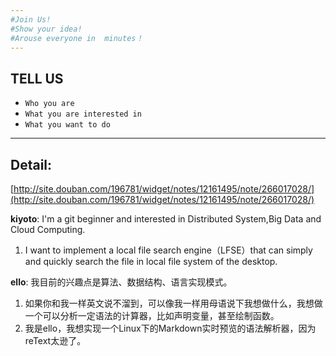 ```yaml
---
#Join Us! 
#Show your idea!
#Arouse everyone in  minutes！
---
```




TELL US 
--
    

- `Who you are`
- `What you are interested in`
- `What you want to do`

---

Detail:
--
[http://site.douban.com/196781/widget/notes/12161495/note/266017028/](http://site.douban.com/196781/widget/notes/12161495/note/266017028/)

**kiyoto**: I'm a git beginner and interested in Distributed System,Big Data and Cloud Computing.

1. I want to implement a local file search engine（LFSE）that can simply and quickly search the file in local file system of the desktop.  

**ello**: 我目前的兴趣点是算法、数据结构、语言实现模式。

1. 如果你和我一样英文说不溜到，可以像我一样用母语说下我想做什么，我想做一个可以分析一定语法的计算器，比如声明变量，甚至绘制函数。  
2. 我是ello，我想实现一个Linux下的Markdown实时预览的语法解析器，因为reText太逊了。  
